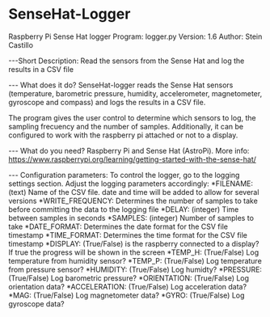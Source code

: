 # SenseHat-Logger
Raspberry Pi Sense Hat logger
Program: logger.py
Version: 1.6
Author: Stein Castillo

---Short Description: 
Read the sensors from the Sense Hat and log the results in a CSV file

--- What does it do? 
SenseHat-logger reads the Sense Hat sensors (temperature, barometric pressure, humidity, accelerometer, magnetometer, gyroscope and compass) and logs the results in a CSV file. 

The program gives the user control to determine which sensors to log, the sampling frecuency and the number of samples. Additionally, it can be configured to work with the raspberry pi attached or not to a display.

--- What do you need? 
Raspberry Pi and Sense Hat (AstroPi). 
More info: https://www.raspberrypi.org/learning/getting-started-with-the-sense-hat/

--- Configuration parameters:
To control the logger, go to the logging settings section. Adjust the logging parameters accordingly:
*FILENAME: (text) Name of the CSV file. date and time will be added to allow for several versions
*WRITE_FREQUENCY: Determines the number of samples to take before committing the data to the logging file
*DELAY: (integer) Time between samples in seconds
*SAMPLES: (integer) Number of samples to take
*DATE_FORMAT: Determines the date format for the CSV file timestamp
*TIME_FORMAT: Determines the time format for the CSV file timestamp
*DISPLAY: (True/False) is the raspberry connected to a display? If true the progress will be shown in the screen
*TEMP_H: (True/False) Log temperature from humidity sensor?
*TEMP_P: (True/False) Log temperature from pressure sensor?
*HUMIDITY: (True/False) Log humidty?
*PRESSURE: (True/False) Log barometric pressure?
*ORIENTATION: (True/False) Log orientation data?
*ACCELERATION: (True/False) Log acceleration data?
*MAG: (True/False) Log magnetometer data?
*GYRO: (True/False) Log gyroscope data?
